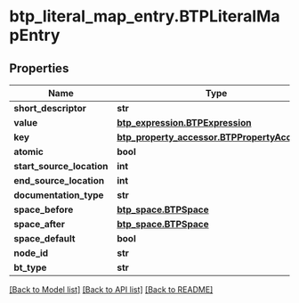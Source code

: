# btp_literal_map_entry.BTPLiteralMapEntry

## Properties
Name | Type | Description | Notes
------------ | ------------- | ------------- | -------------
**short_descriptor** | **str** |  | [optional] 
**value** | [**btp_expression.BTPExpression**](BTPExpression.md) |  | [optional] 
**key** | [**btp_property_accessor.BTPPropertyAccessor**](BTPPropertyAccessor.md) |  | [optional] 
**atomic** | **bool** |  | [optional] 
**start_source_location** | **int** |  | [optional] 
**end_source_location** | **int** |  | [optional] 
**documentation_type** | **str** |  | [optional] 
**space_before** | [**btp_space.BTPSpace**](BTPSpace.md) |  | [optional] 
**space_after** | [**btp_space.BTPSpace**](BTPSpace.md) |  | [optional] 
**space_default** | **bool** |  | [optional] 
**node_id** | **str** |  | [optional] 
**bt_type** | **str** |  | [optional] 

[[Back to Model list]](../README.md#documentation-for-models) [[Back to API list]](../README.md#documentation-for-api-endpoints) [[Back to README]](../README.md)


